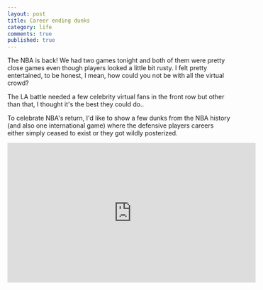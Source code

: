 ```yaml
---
layout: post
title: Career ending dunks
category: life
comments: true
published: true
---
```


The NBA is back! We had two games tonight and both of them were pretty close games even though players looked a little bit rusty. I felt pretty entertained, to be honest, I mean, how could you not be with all the virtual crowd?

The LA battle needed a few celebrity virtual fans in the front row but other than that, I thought it's the best they could do..

To celebrate NBA's return, I'd like to show a few dunks from the NBA history (and also one international game) where the defensive players careers either simply ceased to exist or they got wildly posterized.

<iframe width="560" height="315" src="https://www.youtube.com/embed/k_uZeCymShQ" frameborder="0" allow="accelerometer; autoplay; encrypted-media; gyroscope; picture-in-picture" allowfullscreen></iframe>
